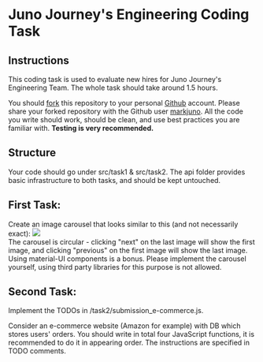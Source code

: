 # Juno Journey's Engineering Coding Task
## Instructions
This coding task is used to evaluate new hires for Juno Journey's Engineering Team.
The whole task should take around 1.5 hours.

You should [fork](https://docs.github.com/en/get-started/quickstart/fork-a-repo) this repository to your personal [Github](www.github.com) account.
Please share your forked repository with the Github user [markjuno](https://github.com/markjuno).
All the code you write should work, should be clean, and use best practices you are familiar with.
<b>Testing is very recommended.</b> 

## Structure
Your code should go under src/task1 & src/task2.
The api folder provides basic infrastructure to both tasks, and should be kept untouched.

## First Task:
Create an image carousel that looks similar to this (and not necessarily exact):
<img src="https://firebasestorage.googleapis.com/v0/b/juno-multi-test.appspot.com/o/public%2Fimage.png?alt=media&token=50efb126-617f-4abc-962d-e4770c2f9b8c"><br>
The carousel is circular - clicking "next" on the last image will show the first image, and clicking "previous" on the first image will show the last image.
Using material-UI components is a bonus. Please implement the carousel yourself, using third party libraries for this purpose is not allowed.

## Second Task:
Implement the TODOs in /task2/submission_e-commerce.js.

Consider an e-commerce website (Amazon for example) with DB which stores users' orders.
You should write in total four JavaScript functions, it is recommended to do it in appearing order.
The instructions are specified in TODO comments.


